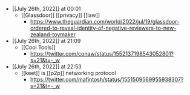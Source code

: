 - [[July 26th, 2022]] at 00:01
    - [[Glassdoor]] [[privacy]] [[law]]
        - https://www.theguardian.com/world/2022/jul/19/glassdoor-ordered-to-reveal-identity-of-negative-reviewers-to-new-zealand-toymaker
- [[July 26th, 2022]] at 21:09
    - [[Cool Tools]]
        - https://twitter.com/conaw/status/1552137198543052801?s=21&t=-_w
- [[July 26th, 2022]] at 22:53
    - [[keet]] is [[p2p]] networking protocol
        - https://twitter.com/mafintosh/status/1551509569955938307?s=21&t=-_w
